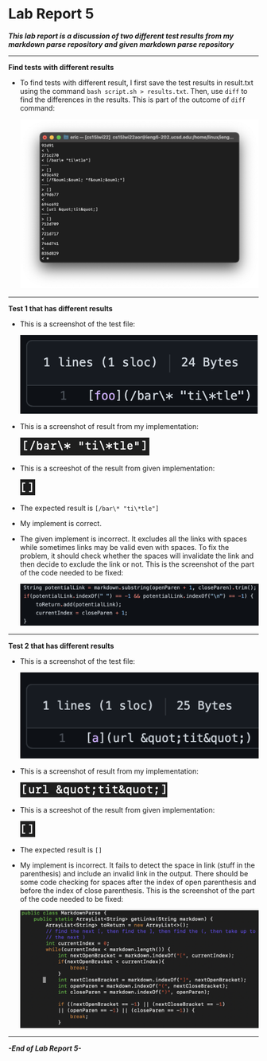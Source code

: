 # Lab Report 5

***This lab report is a discussion of two different test results from my markdown parse repository and given markdown parse repository***

***

**Find tests with different results**

- To find tests with different result, I first save the test results in result.txt using the command `bash script.sh > results.txt`. Then, use `diff` to find the differences in the results. This is part of the outcome of `diff` command:

    ![Image](images/diff.png)

***

**Test 1 that has different results**
- This is a screenshot of the test file: 

    ![Image](images/test1.png)

- This is a screenshot of result from my implementation:  

    ![Image](images/test1myimpl.png)

- This is a screeshot of the result from given implementation: 

    ![Image](images/test1givenimpl.png)

- The expected result is `[/bar\* "ti\*tle"]`

- My implement is correct.

- The given implement is incorrect. It excludes all the links with spaces while sometimes links may be valid even with spaces. To fix the problem, it should check whether the spaces will invalidate the link and then decide to exclude the link or not. This is the screenshot of the part of the code needed to be fixed:

    ![Image](images/test1fix.png)

***

**Test 2 that has different results**
- This is a screenshot of the test file: 

    ![Image](images/test2.png)

- This is a screenshot of result from my implementation:  

    ![Image](images/test2myimpl.png)

- This is a screeshot of the result from given implementation: 

    ![Image](images/test1givenimpl.png)

- The expected result is `[]`

- My implement is incorrect. It fails to detect the space in link (stuff in the parenthesis) and include an invalid link in the output. There should be some code checking for spaces after the index of open parenthesis and before the index of close parenthesis. This is the screenshot of the part of the code needed to be fixed:

    ![Image](images/test2fix.png)

***

***-End of Lab Report 5-***